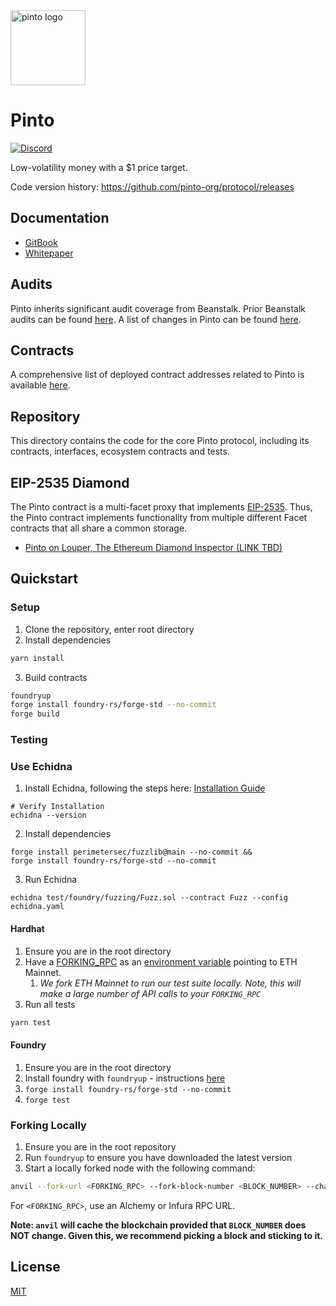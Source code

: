 [discord-badge]: https://img.shields.io/discord/1308123512216748105?label=Pinto%20Discord
[discord-url]: https://pinto.money/discord

<img src="https://github.com/user-attachments/assets/862c01d8-38cb-4149-9c47-ac2399a4b71f" alt="pinto logo" width="120" />

# Pinto

[![Discord][discord-badge]][discord-url]

Low-volatility money with a $1 price target.               

Code version history: https://github.com/pinto-org/protocol/releases

## Documentation

- [GitBook](https://docs.pinto.money)
- [Whitepaper](https://pinto.money/pinto.pdf)

## Audits

Pinto inherits significant audit coverage from Beanstalk. Prior Beanstalk audits can be found [here](https://github.com/BeanstalkFarms/Beanstalk-Audits). A list of changes in Pinto can be found [here](https://docs.pinto.money/resources/audits).

## Contracts

A comprehensive list of deployed contract addresses related to Pinto is available [here](https://docs.pinto.money/resources/contracts).

## Repository

This directory contains the code for the core Pinto protocol, including its contracts, interfaces, ecosystem contracts and tests.

## EIP-2535 Diamond

The Pinto contract is a multi-facet proxy that implements [EIP-2535](https://eips.ethereum.org/EIPS/eip-2535). Thus, the Pinto contract implements functionality from multiple different Facet contracts that all share a common storage.

- [Pinto on Louper, The Ethereum Diamond Inspector (LINK TBD)](https://louper.dev/diamond/TBD)

## Quickstart

### Setup

1. Clone the repository, enter root directory
2. Install dependencies

```bash
yarn install
```

3. Build contracts

```bash
foundryup
forge install foundry-rs/forge-std --no-commit
forge build
```

### Testing

### Use Echidna
1. Install Echidna, following the steps here: [Installation Guide](https://github.com/crytic/echidna#installation)
```shell
# Verify Installation
echidna --version
```

2. Install dependencies
```shell
forge install perimetersec/fuzzlib@main --no-commit &&
forge install foundry-rs/forge-std --no-commit
```

3. Run Echidna
```shell
echidna test/foundry/fuzzing/Fuzz.sol --contract Fuzz --config echidna.yaml
```

#### Hardhat

1. Ensure you are in the root directory
2. Have a [FORKING_RPC](https://hardhat.org/hardhat-network/docs/guides/forking-other-networks) as an [environment variable](https://www.npmjs.com/package/dotenv) pointing to ETH Mainnet.
   1. _We fork ETH Mainnet to run our test suite locally. Note, this will make a large number of API calls to your `FORKING_RPC`_
3. Run all tests

```bash
yarn test
```

#### Foundry

1. Ensure you are in the root directory
2. Install foundry with `foundryup` - instructions [here](https://book.getfoundry.sh/getting-started/installation)
3. `forge install foundry-rs/forge-std --no-commit`
4. `forge test`

### Forking Locally

1. Ensure you are in the root repository
2. Run `foundryup` to ensure you have downloaded the latest version
3. Start a locally forked node with the following command:

```bash
anvil --fork-url <FORKING_RPC> --fork-block-number <BLOCK_NUMBER> --chain-id 1337
```

For `<FORKING_RPC>`, use an Alchemy or Infura RPC URL.

**Note: `anvil` will cache the blockchain provided that `BLOCK_NUMBER` does NOT change. Given this, we recommend picking a block and sticking to it.**

## License

[MIT](https://github.com/pintomoney/protocol/blob/main/LICENSE.txt)
